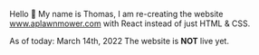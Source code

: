 Hello 👋
My name is Thomas, I am re-creating the website www.aplawnmower.com with React instead of just HTML & CSS.

As of today: 
March 14th, 2022 
The website is **NOT** live yet. 
